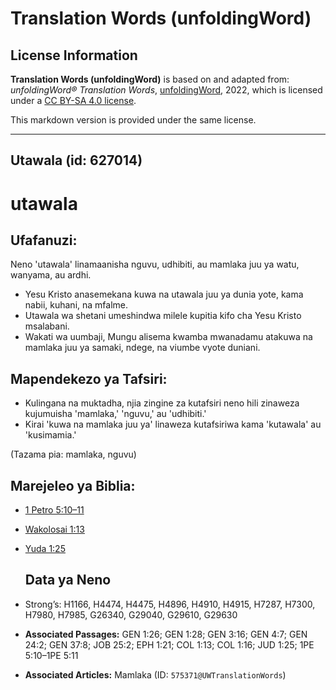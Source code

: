# Translation Words (unfoldingWord)

## License Information

**Translation Words (unfoldingWord)** is based on and adapted from: _unfoldingWord® Translation Words_, [unfoldingWord](https://unfoldingword.org/utw), 2022, which is licensed under a [CC BY-SA 4.0 license](https://creativecommons.org/licenses/by-sa/4.0/legalcode.en).

This markdown version is provided under the same license.



--------------------------------

## Utawala (id: 627014)

utawala
=======

Ufafanuzi:
----------

Neno 'utawala' linamaanisha nguvu, udhibiti, au mamlaka juu ya watu, wanyama, au ardhi.

* Yesu Kristo anasemekana kuwa na utawala juu ya dunia yote, kama nabii, kuhani, na mfalme.
* Utawala wa shetani umeshindwa milele kupitia kifo cha Yesu Kristo msalabani.
* Wakati wa uumbaji, Mungu alisema kwamba mwanadamu atakuwa na mamlaka juu ya samaki, ndege, na viumbe vyote duniani.

Mapendekezo ya Tafsiri:
-----------------------

* Kulingana na muktadha, njia zingine za kutafsiri neno hili zinaweza kujumuisha 'mamlaka,' 'nguvu,' au 'udhibiti.'
* Kirai 'kuwa na mamlaka juu ya' linaweza kutafsiriwa kama 'kutawala' au 'kusimamia.'

(Tazama pia: mamlaka, nguvu)

Marejeleo ya Biblia:
--------------------

* [1 Petro 5:10–11](https://ref.ly/1Pet5:10-1Pet5:11)
* [Wakolosai 1:13](https://ref.ly/Col1:13)
* [Yuda 1:25](https://ref.ly/Jude1:25)

    Data ya Neno
    ------------

* Strong’s: H1166, H4474, H4475, H4896, H4910, H4915, H7287, H7300, H7980, H7985, G26340, G29040, G29610, G29630

* **Associated Passages:** GEN 1:26; GEN 1:28; GEN 3:16; GEN 4:7; GEN 24:2; GEN 37:8; JOB 25:2; EPH 1:21; COL 1:13; COL 1:16; JUD 1:25; 1PE 5:10–1PE 5:11
* **Associated Articles:** Mamlaka (ID: `575371@UWTranslationWords`)

